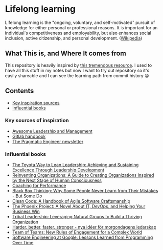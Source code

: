 # Lifelong learning

Lifelong learning is the "ongoing, voluntary, and self-motivated" pursuit of knowledge for either personal or professional reasons. It is important for an individual's competitiveness and employability, but also enhances social inclusion, active citizenship, and personal development. ([Wikipedia](https://en.wikipedia.org/wiki/Lifelong_learning))

## What This is, and Where It comes from

This repository is heavily inspired by [this tremendous resource](https://github.com/LappleApple/awesome-leading-and-managing). I used to have all this stuff in my notes but now I want to try out repository so it's easily shareable and I can see the learning path from commit history 😁

## Contents
 - [Key inspiration sources](https://github.com/tugiss11/lifelong-learning#key-sources-of-inspiration)
 - [Influential books](https://github.com/tugiss11/lifelong-learning#influential-books)

### Key sources of inspiration
- [Awesome Leadership and Management](https://github.com/LappleApple/awesome-leading-and-managing)
- [Gitlab handbook](https://about.gitlab.com/handbook/)
- [The Pragmatic Engineer newsletter](https://blog.pragmaticengineer.com/)

### Influential books
- [The Toyota Way to Lean Leadership: Achieving and Sustaining Excellence Through Leadership Development](https://www.goodreads.com/en/book/show/11722275)
- [Reinventing Organizations: A Guide to Creating Organizations Inspired by the Next Stage of Human Consciousness](https://www.goodreads.com/book/show/20787425-reinventing-organizations)
- [Coaching for Performance](https://www.goodreads.com/book/show/949515.Coaching_for_Performance)
- [Black Box Thinking: Why Some People Never Learn from Their Mistakes - But Some Do](https://www.goodreads.com/book/show/24611735-black-box-thinking)
- [Clean Code: A Handbook of Agile Software Craftsmanship](https://www.goodreads.com/book/show/3735293-clean-code)
- [The Phoenix Project: A Novel About IT, DevOps, and Helping Your Business Win](https://www.goodreads.com/book/show/17255186-the-phoenix-project)
- [Tribal Leadership: Leveraging Natural Groups to Build a Thriving Organization](https://www.goodreads.com/book/show/2741559-tribal-leadership)
- [Harder, better, faster, stronger - nya idéer för morgondagens ledarskap](https://www.goodreads.com/book/show/41823099-harder-better-faster-stronger---nya-id-er-f-r-morgondagens-ledarskap)
- [Team of Teams: New Rules of Engagement for a Complex World](https://www.goodreads.com/book/show/22529127-team-of-teams)
- [Software Engineering at Google: Lessons Learned from Programming Over Time](https://www.goodreads.com/book/show/48816586-software-engineering-at-google)
